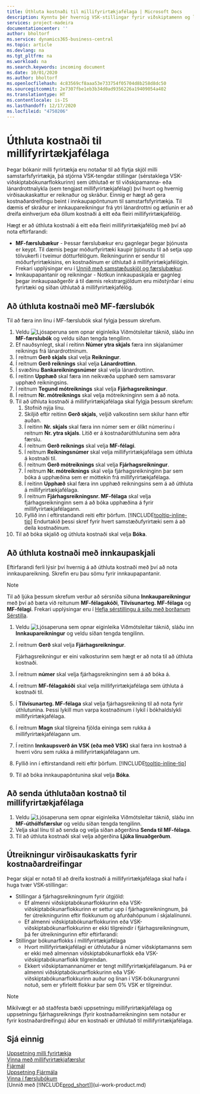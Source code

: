 ```yaml
---
title: Úthluta kostnaði til millifyrirtækjafélaga | Microsoft Docs
description: Kynntu þér hvernig VSK-stillingar fyrir viðskiptamenn og lánardrottna stjórna því hvort og hvernig virðisaukaskattur er reiknaður.
services: project-madeira
documentationcenter: ''
author: bholtorf
ms.service: dynamics365-business-central
ms.topic: article
ms.devlang: na
ms.tgt_pltfrm: na
ms.workload: na
ms.search.keywords: incoming document
ms.date: 10/01/2020
ms.author: bholtorf
ms.openlocfilehash: 4c83569cf8aaa53e733754f05704d8b258d8dc50
ms.sourcegitcommit: 2e7307fbe1eb3b34d0ad9356226a19409054a402
ms.translationtype: HT
ms.contentlocale: is-IS
ms.lasthandoff: 12/17/2020
ms.locfileid: "4750206"
---
```

# <a name="allocate-costs-to-intercompany-partners"></a>Úthluta kostnaði til millifyrirtækjafélaga
Þegar bókanir milli fyrirtækja eru notaðar til að flytja skjöl milli samstarfsfyrirtækja, þá stjórna VSK-tengdar stillingar (sérstaklega VSK-viðskiptabókunarflokkurinn) sem úthlutað er til viðskipamanna- eða lánardrottnalykla (sem tengjast millifyrirtækjafélagi) því hvort og hvernig virðisaukaskattur er reiknaður og skráður. Einnig er hægt að gera kostnaðardreifingu beint í innkaupapöntunum til samstarfsfyrirtækja. Til dæmis ef skráður er innkaupareikningur frá ytri lánardrottni og ætlunin er að dreifa einhverjum eða öllum kostnaði á eitt eða fleiri millifyrirtækjafélög.

Hægt er að úthluta kostnaði á eitt eða fleiri millifyrirtækjafélög með því að nota eftirfarandi:

* **MF-færslubækur** - Þessar færslubækur eru gagnlegar þegar þjónusta er keypt. Til dæmis þegar móðurfyrirtæki kaupir þjónustu til að setja upp tölvukerfi í tveimur dótturfélögum. Reikningurinn er sendur til móðurfyrirtækisins, en kostnaðinum er úthlutað á millifyrirtækjafélögin. Frekari upplýsingar eru í [Unnið með samstæðuskjöl og færslubækur](intercompany-how-work-documents-journals.md).
* Innkaupapantanir og reikningar - Notkun innkaupaskjala er gagnleg þegar innkaupaaðgerðir á til dæmis rekstrargjöldum eru miðstýrðar í einu fyrirtæki og síðan úthlutað á millifyrirtækjafélög.

## <a name="to-allocate-costs-using-an-intercompany-general-journal"></a>Að úthluta kostnaði með MF-færslubók
Til að færa inn línu í MF-færslubók skal fylgja þessum skrefum. 

1. Veldu ![Ljósaperuna sem opnar eiginleika Viðmótsleitar](media/ui-search/search_small.png "Segðu mér hvað þú vilt gera") táknið, sláðu inn **MF-færslubók** og veldu síðan tengda tengilinn.
2. Ef nauðsynlegt, skal í reitinn **Númer ytra skjals** færa inn skjalanúmer reiknings frá lánardrottninum.
3. Í reitnum **Gerð skjals** skal velja **Reikningur**.
4. Í reitnum **Gerð reiknings** skal velja **Lánardrottinn**.
5. Í svæðinu **Bankareikningsnúmer** skal velja lánardrottinn.
6. Í reitinn **Upphæð** skal færa inn neikvæða upphæð sem samsvarar upphæð reikningsins.
7. Í reitnum **Tegund mótreiknings** skal velja **Fjárhagsreikningur**.
8. Í reitnum **Nr. mótreiknings** skal velja mótreikninginn sem á að nota.
9. Til að úthluta kostnaði á millifyrirtækjafélaga skal fylgja þessum skrefum:
   1. Stofnið nýja línu.
   2. Skiljið eftir reitinn **Gerð skjals**, veljið valkostinn sem skilur hann eftir auðan.
   3. Í reitinn **Nr. skjals** skal færa inn númer sem er ólíkt númerinu í reitnum **Nr. ytra skjals**. Litið er á kostnaðarúthlutunina sem aðra færslu.
   4. Í reitnum **Gerð reiknings** skal velja **MF-félagi**.
   5. Í reitnum **Reikningsnúmer** skal velja millifyrirtækjafélaga sem úthluta á kostnaði til.
   6. Í reitnum **Gerð mótreiknings** skal velja **Fjárhagsreikningur**.
   7. Í reitnum **Nr. mótreiknings** skal velja fjárhagsreikninginn þar sem bóka á upphæðina sem er móttekin frá millifyrirtækjafélaga.
   1. Í reitinn **Upphæð** skal færa inn upphæð reikningsins sem á að úthluta á millifyrirtækjafélaga.
   1. Í reitnum **Fjárhagsreikningsnr. MF-félaga** skal velja fjárhagsreikninginn sem á að bóka upphæðina á fyrir millifyrirtækjafélagann. 
   1. Fyllið inn í eftirstandandi reiti eftir þörfum. [!INCLUDE[tooltip-inline-tip](includes/tooltip-inline-tip_md.md)] Endurtakið þessi skref fyrir hvert samstæðufyrirtæki sem á að deila kostnaðinum.
1. Til að bóka skjalið og úthluta kostnaði skal velja **Bóka**.  

## <a name="to-allocate-costs-using-a-purchase-document"></a>Að úthluta kostnaði með innkaupaskjali
Eftirfarandi ferli lýsir því hvernig á að úthluta kostnaði með því að nota innkaupareikning. Skrefin eru þau sömu fyrir innkaupapantanir.

> [!NOTE]
> Til að ljúka þessum skrefum verður að sérsníða síðuna **Innkaupareikningur** með því að bæta við reitunum **MF-félagakóði**, **Tilvísunarteg. MF-félaga** og **MF-félagi**. Frekari upplýsingar eru í [Hefja sérstillingu á síðu með borðanum Sérstilla](ui-personalization-user.md#to-start-personalizing-a-page-through-the-personalizing-banner).

1. Veldu ![Ljósaperuna sem opnar eiginleika Viðmótsleitar](media/ui-search/search_small.png "Segðu mér hvað þú vilt gera") táknið, sláðu inn **Innkaupareikningur** og veldu síðan tengda tengilinn.
2. Í reitnum **Gerð** skal velja **Fjárhagsreikningur**.
   
   Fjárhagsreikningur er eini valkosturinn sem hægt er að nota til að úthluta kostnaði.  
1. Í reitnum **númer** skal velja fjárhagsreikninginn sem á að bóka á.
1. Í reitnum **MF-félagakóði** skal velja millifyrirtækjafélaga sem úthluta á kostnaði til.
1. Í **Tilvísunarteg. MF-félaga** skal velja fjárhagsreikning til að nota fyrir úthlutunina. Þessi lykill mun varpa kostnaðinum í lykil í bókhaldslykli millifyrirtækjafélaga.
1. Í reitnum **Magn** skal tilgreina fjölda eininga sem rukka á millifyrirtækjafélagann um.
1. Í reitinn **Innkaupsverð án VSK (eða með VSK)** skal færa inn kostnað á hverri vöru sem rukka á millifyrirtækjafélagann um.
1. Fyllið inn í eftirstandandi reiti eftir þörfum. [!INCLUDE[tooltip-inline-tip](includes/tooltip-inline-tip_md.md)] 
1. Til að bóka innkaupapöntunina skal velja **Bóka**.

## <a name="to-send-the-allocated-costs-to-intercompany-partners"></a>Að senda úthlutaðan kostnað til millifyrirtækjafélaga
1. Veldu ![Ljósaperuna sem opnar eiginleika Viðmótsleitar](media/ui-search/search_small.png "Segðu mér hvað þú vilt gera") táknið, sláðu inn **MF-úthólfsfærslur** og veldu síðan tengda tengilinn.
2. Velja skal línu til að senda og velja síðan aðgerðina **Senda til MF-félaga**. 
3. Til að úthluta kostnaði skal velja aðgerðina **Ljúka línuaðgerðum**.

## <a name="calculating-vat-for-cost-distributions"></a>Útreikningur virðisaukaskatts fyrir kostnaðardreifingar
Þegar skjal er notað til að dreifa kostnaði á millifyrirtækjafélaga skal hafa í huga tvær VSK-stillingar: 
* Stillingar á fjárhagsreikningnum fyrir útgjöld:
   * Ef almenni viðskiptabókunarflokkurinn eða VSK-viðskiptabókunarflokkurinn er settur upp í fjárhagsreikningnum, þá fer útreikningurinn eftir flokkunum og afurðahópunum í skjalalínunni.
   * Ef almenni viðskiptabókunarflokkurinn eða VSK-viðskiptabókunarflokkurinn er ekki tilgreindir í fjárhagsreikningnum, þá fer útreikningurinn eftir eftirfarandi:
* Stillingar bókunarflokks í millifyrirtækjafélaga
   * Hvort millifyrirtækjafélagi er úthlutaður á númer viðskiptamanns sem er ekki með almennan viðskiptabókunarflokk eða VSK-viðskiptabókunarflokk tilgreindan.
   * Ekkert viðskiptamannanúmer er tengt millifyrirtækjafélaganum. Þá er almenni viðskiptabókunarflokkurinn eða VSK-viðskiptabókunarflokkurinn auður og línan í VSK-bókunargrunni notuð, sem er yfirleitt flokkur þar sem 0% VSK er tilgreindur.

> [!NOTE]
> Mikilvægt er að staðfesta bæði uppsetningu millifyrirtækjafélaga og uppsetningu fjárhagsreiknings (fyrir kostnaðarreikninginn sem notaður er fyrir kostnaðardreifingu) áður en kostnaði er úthlutað til millifyrirtækjafélaga.

## <a name="see-also"></a>Sjá einnig
[Uppsetning milli fyrirtækja](intercompany-how-setup.md)  
[Vinna með millifyrirtækjafærslur](intercompany-manage.md)  
[Fjármál](finance.md)  
[Uppsetning Fjármála](finance-setup-finance.md)  
[Vinna í færslubókum](ui-work-general-journals.md)  
[Unnið með [!INCLUDE[prod_short](includes/prod_short.md)]](ui-work-product.md)